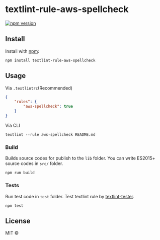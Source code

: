 # textlint-rule-aws-spellcheck
[![npm version](https://badge.fury.io/js/textlint-rule-aws-spellcheck.svg)](https://badge.fury.io/js/textlint-rule-aws-spellcheck)


## Install

Install with [npm](https://www.npmjs.com/):

    npm install textlint-rule-aws-spellcheck

## Usage

Via `.textlintrc`(Recommended)

```json
{
    "rules": {
        "aws-spellcheck": true
    }
}
```

Via CLI

```
textlint --rule aws-spellcheck README.md
```

### Build

Builds source codes for publish to the `lib` folder.
You can write ES2015+ source codes in `src/` folder.

    npm run build

### Tests

Run test code in `test` folder.
Test textlint rule by [textlint-tester](https://github.com/textlint/textlint-tester "textlint-tester").

    npm test

## License

MIT © 
